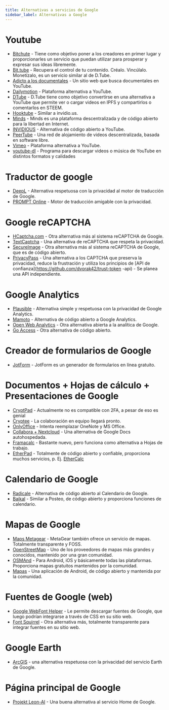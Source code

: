 ```yaml
---
title: Alternativas a servicios de Google
sidebar_label: Alternativas a Google
---
```



# Youtube

- [Bitchute](https://www.bitchute.com/) - Tiene como objetivo poner a los creadores en primer lugar y proporcionarles un servicio que puedan utilizar para prosperar y expresar sus ideas libremente.
- [Bit.tube](https://bit.tube/) - Recupera el control de tu contenido. Créalo. Vincúlalo. Monetízalo, es un servicio similar al de D.Tube.
- [Adicto a los documentales](https://documentaryaddict.com/) - Un sitio web que busca documentales en YouTube.
- [Dailymotion](https://www.dailymotion.com/) - Plataforma alternativa a YouTube.
- [DTube](https://d.tube) - D.Tube tiene como objetivo convertirse en una alternativa a YouTube que permite ver o cargar videos en IPFS y compartirlos o comentarlos en STEEM.
- [Hooktube](https://hooktube.com/) - Similar a invidio.us.
- [Minds](https://www.minds.com) - Minds es una plataforma descentralizada y de código abierto para la libertad en Internet.
- [INVIDIOUS](https://invidio.us/) - Alternativa de código abierto a YouTube.
- [PeerTube](https://joinpeertube.org/) - Una red de alojamiento de videos descentralizada, basada en software libre.
- [Vimeo](https://vimeo.com/) - Plataforma alternativa a YouTube.
- [youtube-dl](https://youtube-dl.org/) - Programa para descargar videos o música de YouTube en distintos formatos y calidades

# Traductor de google

- [DeepL](https://www.deepl.com/) - Alternativa respetuosa con la privacidad al motor de traducción de Google.
- [PROMPT Online](https://www.online-translator.com/) - Motor de traducción amigable con la privacidad.

# Google reCAPTCHA

- [HCaptcha.com](https://hcaptcha.com/) - Otra alternativa más al sistema reCAPTCHA de Google.
- [TextCaptcha](http://textcaptcha.com/) - Una alternativa de reCAPTCHA que respeta la privacidad.
- [SecureImage](https://www.phpcaptcha.org/) - Otra alternativa más al sistema reCAPTCHA de Google, que es de código abierto.
- [PrivacyPass](https://privacypass.github.io/team/) - Una alternativa a los CAPTCHA que preserva la privacidad, reduce la frustración y utiliza los principios de [API de confianza](https://github.com/dvorak42/trust-token -api) - Se planea una API independiente.

# Google Analytics

- [Plausible](https://plausible.io/) - Alternativa simple y respetuosa con la privacidad de Google Analytics.
- [Mamoto](https://matomo.org/) - Alternativa de código abierto a Google Analytics.
- [Open Web Analytics](http://www.openwebanalytics.com/) - Otra alternativa abierta a la analítica de Google.
- [Go Access](https://goaccess.io/) - Otra alternativa de código abierto.

# Creador de formularios de Google

- [JotForm](https://www.jotform.com/) - JotForm es un generador de formularios en línea gratuito.

# Documentos + Hojas de cálculo + Presentaciones de Google

- [CryptPad](https://cryptpad.fr/) - Actualmente no es compatible con 2FA, a pesar de eso es genial
- [Cryptee](https://crypt.ee/) - La colaboración en equipo llegará pronto.
- [OnlyOffice](https://onlyoffice.com/) - Intenta reemplazar OneNote y MS Office.
- [Collabora + Nextcloud](https://nextcloud.com/collaboraonline/) - Una alternativa de Google Docs autohospedada.
- [Framacalc](https://accueil.framacalc.org/en/) - Bastante nuevo, pero funciona como alternativa a Hojas de trabajo.
- [EtherPad](https://etherpad.org/) - Totalmente de código abierto y confiable, proporciona muchos servicios, p. Ej. [EtherCalc](https://ethercalc.net/)

# Calendario de Google

- [Radicale](https://radicale.org/) - Alternativa de código abierto al Calendario de Google.
- [Baikal](https://github.com/sabre-io/Baikal) - Similar a Posteo, de código abierto y proporciona funciones de calendario.

# Mapas de Google

- [Maps Metagear](https://maps.metager.de/) - MetaGear también ofrece un servicio de mapas. Totalmente transparente y FOSS.
- [OpenStreetMap](https://www.openstreetmap.org/) - Uno de los proveedores de mapas más grandes y conocidos, mantenido por una gran comunidad.
- [OSMAnd](https://osmand.net/) - Para Android, iOS y básicamente todas las plataformas. Proporciona mapas gratuitos mantenidos por la comunidad.
- [Mapas](https://f-droid.org/packages/com.github.axet.maps/) - Una aplicación de Android, de código abierto y mantenida por la comunidad.

# Fuentes de Google (web)

- [Google WebFont Helper](https://google-webfonts-helper.herokuapp.com/fonts) - Le permite descargar fuentes de Google, que luego podrían integrarse a través de CSS en su sitio web.
- [Font Squirrel](https://www.fontsquirrel.com/) - Otra alternativa más, totalmente transparente para integrar fuentes en su sitio web.

# Google Earth

- [ArcGIS](https://www.arcgis.com/home/webmap/viewer.html) - una alternativa respetuosa con la privacidad del servicio Earth de Google.

# Página principal de Google

- [Projekt Leon-AI](https://github.com/leon-ai/leon) - Una buena alternativa al servicio Home de Google.
